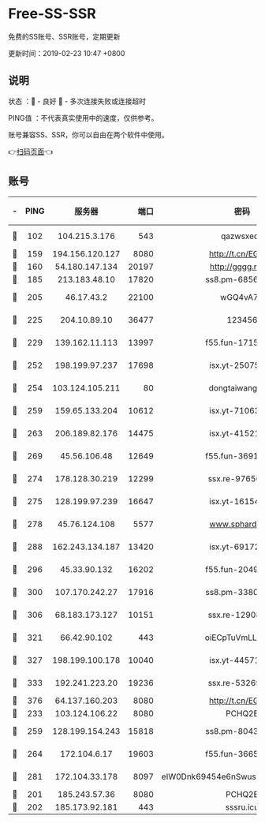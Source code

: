 # Free-SS-SSR

免费的SS账号、SSR账号，定期更新

更新时间：2019-02-23 10:47 +0800

## 说明

状态     ：🙂 - 良好 🙁 - 多次连接失败或连接超时

PING值   ：不代表真实使用中的速度，仅供参考。

账号兼容SS、SSR，你可以自由在两个软件中使用。

👉[扫码页面](https://liesauer.github.io/free-ss-ssr.github.io/)👈

## 账号

|-|PING|服务器|端口|密码|加密方式|区域|
|:----:|:----:|:-----:|-----:|:----:|:----:|:----:|
|🙂|102|104.215.3.176|543|qazwsxedc|aes-256-gcm|JP|
|🙂|159|194.156.120.127|8080|http://t.cn/EGJIyrl|rc4-md5|RU|
|🙂|160|54.180.147.134|20197|http://gggg.rocks|chacha20|KR|
|🙂|185|213.183.48.10|17820|ss8.pm-68560247|rc4-md5|RU|
|🙂|205|46.17.43.2|22100|wGQ4vA7D|aes-256-gcm|RU|
|🙂|225|204.10.89.10|36477|123456|aes-256-cfb|US|
|🙂|229|139.162.11.113|13997|f55.fun-17151617|aes-256-cfb|SG|
|🙂|252|198.199.97.237|17698|isx.yt-25075255|aes-256-cfb|US|
|🙂|254|103.124.105.211|80|dongtaiwang.com|aes-256-cfb|US|
|🙂|259|159.65.133.204|10612|isx.yt-71063430|aes-256-cfb|SG|
|🙂|263|206.189.82.176|14475|isx.yt-41521441|aes-256-cfb|SG|
|🙂|269|45.56.106.48|12649|f55.fun-36914510|aes-256-cfb|US|
|🙂|274|178.128.30.219|12299|ssx.re-97656059|aes-256-cfb|SG|
|🙂|275|128.199.97.239|16647|isx.yt-16154588|aes-256-cfb|SG|
|🙂|278|45.76.124.108|5577|www.sphard.com|aes-256-cfb|AU|
|🙂|288|162.243.134.187|13420|isx.yt-69172520|aes-256-cfb|US|
|🙂|296|45.33.90.132|16202|f55.fun-20490140|aes-256-cfb|US|
|🙂|300|107.170.242.27|17916|ss8.pm-33807942|aes-256-cfb|US|
|🙂|306|68.183.173.127|10151|ssx.re-12908740|aes-256-cfb|US|
|🙂|321|66.42.90.102|443|oiECpTuVmLLxk4Ts|aes-256-cfb|US|
|🙂|327|198.199.100.178|10040|isx.yt-44571737|aes-256-cfb|US|
|🙂|333|192.241.223.20|19236|ssx.re-53269147|aes-256-cfb|US|
|🙂|376|64.137.160.203|8080|http://t.cn/EGJIyrl|rc4-md5|CA|
|🙂|233|103.124.106.22|8080|PCHQ2E|rc4-md5|US|
|🙂|259|128.199.154.243|15818|ss8.pm-80438797|aes-256-cfb|SG|
|🙂|264|172.104.6.17|19603|f55.fun-36655557|aes-256-cfb|US|
|🙂|281|172.104.33.178|8097|eIW0Dnk69454e6nSwuspv9DmS201tQ0D|aes-256-cfb|SG|
|🙁|201|185.243.57.36|8080|PCHQ2E|rc4-md5|US|
|🙁|202|185.173.92.181|443|sssru.icu|rc4-md5|RU|

